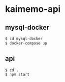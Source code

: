 # kaimemo-api

## mysql-docker

```sh
$ cd mysql-docker
$ docker-compose up
```

## api

```sh
$ cd .
$ npm start
```
